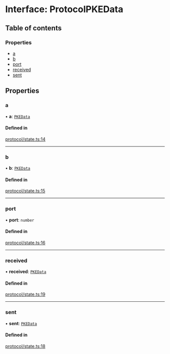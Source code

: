 # Interface: ProtocolPKEData

## Table of contents

### Properties

- [a](ProtocolPKEData.md#a)
- [b](ProtocolPKEData.md#b)
- [port](ProtocolPKEData.md#port)
- [received](ProtocolPKEData.md#received)
- [sent](ProtocolPKEData.md#sent)

## Properties

### a

• **a**: [`PKEData`](PKEData.md)

#### Defined in

[protocol/state.ts:14](https://gitlab.com/i3-market/code/wp3/t3.2/i3m-wallet-monorepo/-/blob/ed4edc3/packages/wallet-protocol/src/ts/protocol/state.ts#L14)

___

### b

• **b**: [`PKEData`](PKEData.md)

#### Defined in

[protocol/state.ts:15](https://gitlab.com/i3-market/code/wp3/t3.2/i3m-wallet-monorepo/-/blob/ed4edc3/packages/wallet-protocol/src/ts/protocol/state.ts#L15)

___

### port

• **port**: `number`

#### Defined in

[protocol/state.ts:16](https://gitlab.com/i3-market/code/wp3/t3.2/i3m-wallet-monorepo/-/blob/ed4edc3/packages/wallet-protocol/src/ts/protocol/state.ts#L16)

___

### received

• **received**: [`PKEData`](PKEData.md)

#### Defined in

[protocol/state.ts:19](https://gitlab.com/i3-market/code/wp3/t3.2/i3m-wallet-monorepo/-/blob/ed4edc3/packages/wallet-protocol/src/ts/protocol/state.ts#L19)

___

### sent

• **sent**: [`PKEData`](PKEData.md)

#### Defined in

[protocol/state.ts:18](https://gitlab.com/i3-market/code/wp3/t3.2/i3m-wallet-monorepo/-/blob/ed4edc3/packages/wallet-protocol/src/ts/protocol/state.ts#L18)
